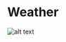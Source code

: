 # Weather
![alt text]([http://url/to/img.png](https://upload.wikimedia.org/wikipedia/commons/thumb/6/60/Dallara_logo.svg/800px-Dallara_logo.svg.png)https://upload.wikimedia.org/wikipedia/commons/thumb/6/60/Dallara_logo.svg/800px-Dallara_logo.svg.png)
